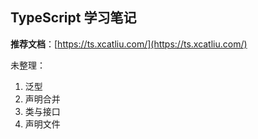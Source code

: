 ## TypeScript 学习笔记

**推荐文档**：[https://ts.xcatliu.com/](https://ts.xcatliu.com/)

未整理：

1. 泛型
2. 声明合并
3. 类与接口
4. 声明文件